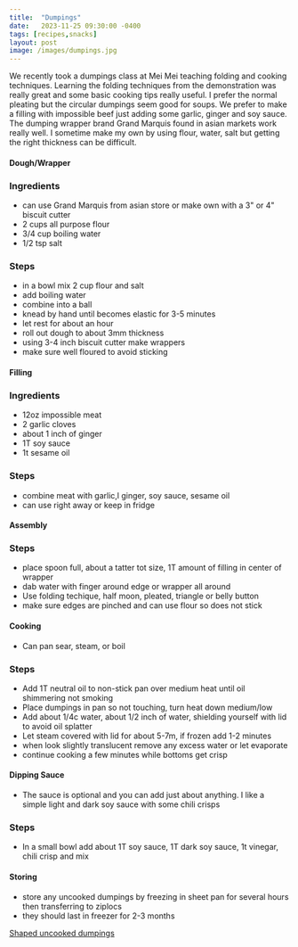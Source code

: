 ```yaml
---
title:  "Dumpings"
date:   2023-11-25 09:30:00 -0400
tags: [recipes,snacks]
layout: post
image: /images/dumpings.jpg
---
```


We recently took a dumpings class at Mei Mei teaching folding and cooking techniques. Learning the folding techniques from the demonstration was really great and some basic cooking tips really useful. I prefer the normal pleating but the circular dumpings seem good for soups. We prefer to make a filling with impossible beef just adding some garlic, ginger and soy sauce.
The dumping wrapper brand Grand Marquis found in asian markets work really well. I sometime make my own by using flour, water, salt but getting the right thickness can be difficult.

#### Dough/Wrapper
### Ingredients
- can use Grand Marquis from asian store or make own with a 3" or 4" biscuit cutter
- 2 cups all purpose flour
- 3/4 cup boiling water
- 1/2 tsp salt

### Steps
- in a bowl mix 2 cup flour and salt
- add boiling water
- combine into a ball
- knead by hand until becomes elastic for 3-5 minutes
- let rest for about an hour
- roll out dough to about 3mm thickness
- using 3-4 inch biscuit cutter make wrappers
- make sure well floured to avoid sticking

#### Filling
### Ingredients
- 12oz impossible meat
- 2 garlic cloves
- about 1 inch of ginger
- 1T soy sauce
- 1t sesame oil

### Steps
- combine meat with garlic,l ginger, soy sauce, sesame oil
- can use right away or keep in fridge

#### Assembly
### Steps
- place spoon full, about a tatter tot size, 1T amount of filling in center of wrapper
- dab water with finger around edge or wrapper all around
- Use folding techique, half moon, pleated, triangle or belly button
- make sure edges are pinched and can use flour so does not stick

#### Cooking
- Can pan sear, steam, or boil
### Steps
- Add 1T neutral oil to non-stick pan over medium heat until oil shimmering not smoking
- Place dumpings in pan so not touching, turn heat down medium/low
- Add about 1/4c water, about 1/2 inch of water, shielding yourself with lid to avoid oil splatter
- Let steam covered with lid for about 5-7m,  if frozen add 1-2 minutes
- when look slightly translucent remove any excess water or let evaporate
- continue cooking a few minutes while bottoms get crisp

#### Dipping Sauce
- The sauce is optional and you can add just about anything.  I like a simple light and dark soy sauce with some chili crisps
### Steps
- In a small bowl add about 1T soy sauce, 1T dark soy sauce, 1t vinegar, chili crisp and mix

#### Storing
- store any uncooked dumpings by freezing in sheet pan for several hours then transferring to ziplocs
- they should last in freezer for 2-3 months

[Shaped uncooked dumpings](images/dumpings1.jpg)
